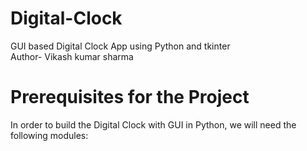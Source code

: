 # Digital-Clock
GUI based Digital Clock App using Python and tkinter<br>
Author- Vikash kumar sharma
<br>
<h1>Prerequisites for the Project</h1>
<P>In order to build the Digital Clock with GUI in Python, we will need the following modules:</P>
